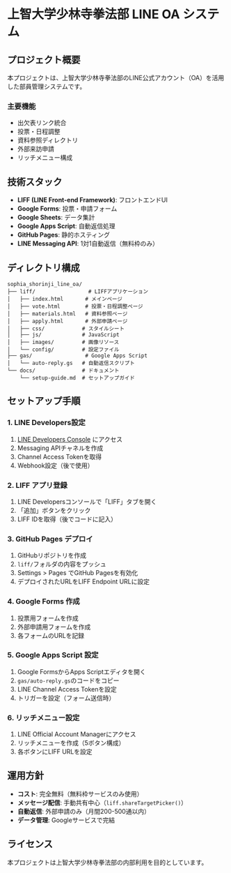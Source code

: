 # 上智大学少林寺拳法部 LINE OA システム

## プロジェクト概要
本プロジェクトは、上智大学少林寺拳法部のLINE公式アカウント（OA）を活用した部員管理システムです。

### 主要機能
- 出欠表リンク統合
- 投票・日程調整
- 資料参照ディレクトリ
- 外部来訪申請
- リッチメニュー構成

## 技術スタック
- **LIFF (LINE Front-end Framework)**: フロントエンドUI
- **Google Forms**: 投票・申請フォーム
- **Google Sheets**: データ集計
- **Google Apps Script**: 自動返信処理
- **GitHub Pages**: 静的ホスティング
- **LINE Messaging API**: 1対1自動返信（無料枠のみ）

## ディレクトリ構成
```
sophia_shorinji_line_oa/
├── liff/                 # LIFFアプリケーション
│   ├── index.html       # メインページ
│   ├── vote.html        # 投票・日程調整ページ
│   ├── materials.html   # 資料参照ページ
│   ├── apply.html       # 外部申請ページ
│   ├── css/            # スタイルシート
│   ├── js/             # JavaScript
│   ├── images/         # 画像リソース
│   └── config/         # 設定ファイル
├── gas/                 # Google Apps Script
│   └── auto-reply.gs   # 自動返信スクリプト
└── docs/               # ドキュメント
    └── setup-guide.md  # セットアップガイド
```

## セットアップ手順

### 1. LINE Developers設定
1. [LINE Developers Console](https://developers.line.biz/) にアクセス
2. Messaging APIチャネルを作成
3. Channel Access Tokenを取得
4. Webhook設定（後で使用）

### 2. LIFF アプリ登録
1. LINE Developersコンソールで「LIFF」タブを開く
2. 「追加」ボタンをクリック
3. LIFF IDを取得（後でコードに記入）

### 3. GitHub Pages デプロイ
1. GitHubリポジトリを作成
2. `liff/`フォルダの内容をプッシュ
3. Settings > Pages でGitHub Pagesを有効化
4. デプロイされたURLをLIFF Endpoint URLに設定

### 4. Google Forms 作成
1. 投票用フォームを作成
2. 外部申請用フォームを作成
3. 各フォームのURLを記録

### 5. Google Apps Script 設定
1. Google FormsからApps Scriptエディタを開く
2. `gas/auto-reply.gs`のコードをコピー
3. LINE Channel Access Tokenを設定
4. トリガーを設定（フォーム送信時）

### 6. リッチメニュー設定
1. LINE Official Account Managerにアクセス
2. リッチメニューを作成（5ボタン構成）
3. 各ボタンにLIFF URLを設定

## 運用方針
- **コスト**: 完全無料（無料枠サービスのみ使用）
- **メッセージ配信**: 手動共有中心（`liff.shareTargetPicker()`）
- **自動返信**: 外部申請のみ（月間200-500通以内）
- **データ管理**: Googleサービスで完結

## ライセンス
本プロジェクトは上智大学少林寺拳法部の内部利用を目的としています。
